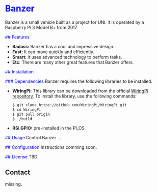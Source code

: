 # <span style="color:blue">Banzer</span>


Banzer is a small vehicle built as a project for UNI. It is operated by a Raspberry Pi 3 Model B+ from 2017.


<span style="color: blue">## Features</span>

- **Badass:** Banzer has a cool and impressive design.
- **Fast:** It can move quickly and efficiently.
- **Smart:** It uses advanced technology to perform tasks.
- **Etc:** There are many other great features that Banzer offers.


<span style="color: blue">## Installation</span>


<span style="color: blue">### Dependencies</span>
Banzer requires the following libraries to be installed:

- **WiringPi:** This library can be downloaded from the official [WiringPi repository](https://github.com/WiringPi/WiringPi). To install the library, use the following commands:

  ```bash
  $ git clone https://github.com/WiringPi/WiringPi.git
  $ cd WiringPi
  $ git pull origin
  $ ./build

- **RSi.GPIO:** pre-installed in the PI_OS


<span style="color: blue">## Usage</span>
Control Banzer ...


<span style="color: blue">## Configuration</span>
Instructions comming soon.




<span style="color: blue">## License</span>
TBD

## Contact
missing.


